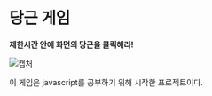 # 당근 게임 

**제한시간 안에 화면의 당근을 클릭해라!**

![캡처](https://user-images.githubusercontent.com/67690205/114925596-410c9e00-9e6a-11eb-9e74-c5e17efcd95f.PNG)

이 게임은 javascript를 공부하기 위해 시작한 프로젝트이다.

